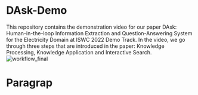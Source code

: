 # DAsk-Demo

This repository contains the demonstration video for our paper DAsk: Human-in-the-loop Information Extraction and Question-Answering System for the Electricity Domain at ISWC 2022 Demo Track. In the video, we go through three steps that are introduced in the paper: Knowledge Processing, Knowledge Application and Interactive Search.
![workflow_final](https://user-images.githubusercontent.com/22947142/178135683-cb6a2e0b-9dc5-4046-abdd-0e2c30d56848.jpeg)
# Paragrap

